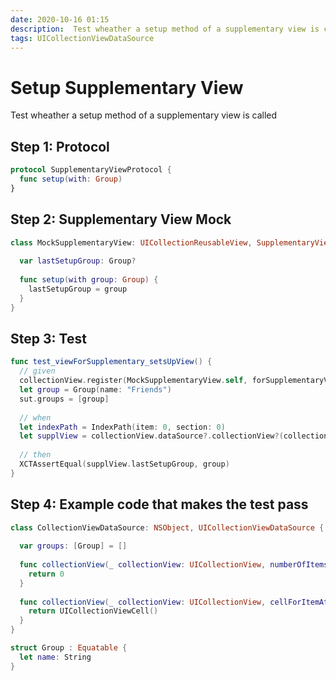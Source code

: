 ```yaml
---
date: 2020-10-16 01:15
description:  Test wheather a setup method of a supplementary view is called.
tags: UICollectionViewDataSource
---
```


# Setup Supplementary View

Test wheather a setup method of a supplementary view is called

## Step 1: Protocol

```swift
protocol SupplementaryViewProtocol {
  func setup(with: Group)
}
```

## Step 2: Supplementary View Mock

```swift
class MockSupplementaryView: UICollectionReusableView, SupplementaryViewProtocol {
  
  var lastSetupGroup: Group?
  
  func setup(with group: Group) {
    lastSetupGroup = group
  }
}
```

## Step 3: Test

```swift
func test_viewForSupplementary_setsUpView() {
  // given
  collectionView.register(MockSupplementaryView.self, forSupplementaryViewOfKind: UICollectionView.elementKindSectionHeader, withReuseIdentifier: "Header")
  let group = Group(name: "Friends")
  sut.groups = [group]
  
  // when
  let indexPath = IndexPath(item: 0, section: 0)
  let supplView = collectionView.dataSource?.collectionView?(collectionView, viewForSupplementaryElementOfKind: UICollectionView.elementKindSectionHeader, at: indexPath) as! MockSupplementaryView
  
  // then
  XCTAssertEqual(supplView.lastSetupGroup, group)
}
```

## Step 4: Example code that makes the test pass

```swift
class CollectionViewDataSource: NSObject, UICollectionViewDataSource {
  
  var groups: [Group] = []
  
  func collectionView(_ collectionView: UICollectionView, numberOfItemsInSection section: Int) -> Int {
    return 0
  }
  
  func collectionView(_ collectionView: UICollectionView, cellForItemAt indexPath: IndexPath) -> UICollectionViewCell {
    return UICollectionViewCell()
  }
}

struct Group : Equatable {
  let name: String
}
```

